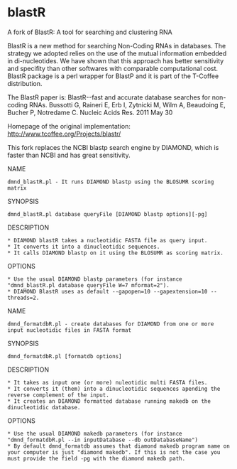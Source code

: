 # blastR
A fork of BlastR: A tool for searching and clustering RNA

BlastR is a new method for searching Non-Coding RNAs in databases. The strategy we adopted relies on the use of the mutual information embedded in di-nucleotides. We have shown that this approach has better sensitivity and specifity than other softwares with comparable computational cost. BlastR package is a perl wrapper for BlastP and it is part of the T-Coffee distribution. 

The BlastR paper is:
BlastR--fast and accurate database searches for non-coding RNAs. Bussotti G, Raineri E, Erb I, Zytnicki M, Wilm A, Beaudoing E, Bucher P, Notredame C. Nucleic Acids Res. 2011 May 30

Homepage of the original implementation: http://www.tcoffee.org/Projects/blastr/

This fork replaces the NCBI blastp search engine by DIAMOND, which is faster than NCBI and has great sensitivity.

NAME

	dmnd_blastR.pl - It runs DIAMOND blastp using the BLOSUMR scoring matrix

SYNOPSIS

	dmnd_blastR.pl database queryFile [DIAMOND blastp options][-pg]

DESCRIPTION

	* DIAMOND blastR takes a nucleotidic FASTA file as query input.
	* It converts it into a dinucleotidic sequences.
	* It calls DIAMOND blastp on it using the BLOSUMR as scoring matrix.

OPTIONS

	* Use the usual DIAMOND blastp parameters (for instance "dmnd_blastR.pl database queryFile W=7 mformat=2").
	* DIAMOND BlastR uses as default --gapopen=10 --gapextension=10 --threads=2.

NAME

	dmnd_formatdbR.pl - create databases for DIAMOND from one or more input nucleotidic files in FASTA format

SYNOPSIS

	dmnd_formatdbR.pl [formatdb options]

DESCRIPTION

	* It takes as input one (or more) nuleotidic multi FASTA files.
	* It converts it (them) into a dinucleotidic sequences apending the reverse complement of the input.
	* It creates an DIAMOND formatted database running makedb on the dinucleotidic database.

OPTIONS

	* Use the usual DIAMOND makedb parameters (for instance "dmnd_formatdbR.pl --in inputDatabase --db outDatabaseName")
	* By default dmnd_formatdb assumes that diamond makedb program name on your computer is just "diamond makedb". If this is not the case you must provide the field -pg with the diamond makedb path.

